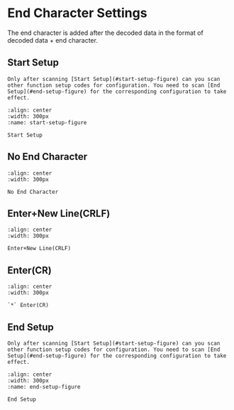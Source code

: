 # End Character Settings
The end character is added after the decoded data in the format of decoded data + end character.

## Start Setup
```{note}
Only after scanning [Start Setup](#start-setup-figure) can you scan other function setup codes for configuration. You need to scan [End Setup](#end-setup-figure) for the corresponding configuration to take effect.
```
```{figure} ../../media/252B24.24.png
:align: center
:width: 300px
:name: start-setup-figure

Start Setup
```

## No End Character

```{figure} ../../media/TC01.png
:align: center
:width: 300px

No End Character
```


## Enter+New Line(CRLF)

```{figure} ../../media/TC02.png
:align: center
:width: 300px

Enter+New Line(CRLF)
```


## Enter(CR)

```{figure} ../../media/TC03.png
:align: center
:width: 300px

`*` Enter(CR)
```

## End Setup
```{note}
Only after scanning [Start Setup](#start-setup-figure) can you scan other function setup codes for configuration. You need to scan [End Setup](#end-setup-figure) for the corresponding configuration to take effect.
```

```{figure} ../../media/25242425.png
:align: center
:width: 300px
:name: end-setup-figure

End Setup
```
